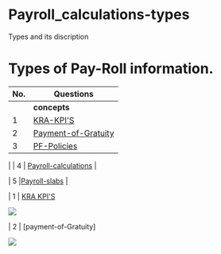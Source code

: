 # Payroll_calculations-types
Types and its discription 

# Types of Pay-Roll information.



| No.| Questions                                                                                                                                                                   |
| ---| ----------------------------------------------------------------------------------------------------------------------------------------------------------------------------------------------------------------------------------------------------------------------|
|    | **concepts**                                                                                                                                                          |                                                                                                                                                                    
| 1  | [KRA-KPI'S](#)                                                                                                                                             |
| 2  | [Payment-of-Gratuity](#)                                                                                                                                               |
| 3  | [PF-Policies](#)    
|
| 4  | [Payroll-calculations](#)                                                |

| 5   |[Payroll-slabs](#)               |


| 1  | [KRA KPI'S](#) 

![](./inputfoder/image1.png)


| 2 | [payment-of-Gratuity]

![](./inputfolder/image1.png)


